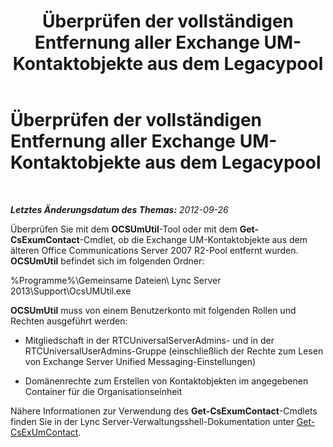 ﻿---
title: Überprüfen der vollständigen Entfernung aller Exchange UM-Kontaktobjekte aus dem Legacypool
TOCTitle: Überprüfen der vollständigen Entfernung aller Exchange UM-Kontaktobjekte aus dem Legacypool
ms:assetid: 5a813169-0ed7-4f84-a242-ed2cd4ea5c43
ms:mtpsurl: https://technet.microsoft.com/de-de/library/JJ688068(v=OCS.15)
ms:contentKeyID: 49890761
ms.date: 05/19/2016
mtps_version: v=OCS.15
ms.translationtype: HT
---

# Überprüfen der vollständigen Entfernung aller Exchange UM-Kontaktobjekte aus dem Legacypool

 

_**Letztes Änderungsdatum des Themas:** 2012-09-26_

Überprüfen Sie mit dem **OCSUmUtil**-Tool oder mit dem **Get-CsExumContact**-Cmdlet, ob die Exchange UM-Kontaktobjekte aus dem älteren Office Communications Server 2007 R2-Pool entfernt wurden. **OCSUmUtil** befindet sich im folgenden Ordner:

%Programme%\\Gemeinsame Dateien\\ Lync Server 2013\\Support\\OcsUMUtil.exe

**OCSUmUtil** muss von einem Benutzerkonto mit folgenden Rollen und Rechten ausgeführt werden:

  - Mitgliedschaft in der RTCUniversalServerAdmins- und in der RTCUniversalUserAdmins-Gruppe (einschließlich der Rechte zum Lesen von Exchange Server Unified Messaging-Einstellungen)

  - Domänenrechte zum Erstellen von Kontaktobjekten im angegebenen Container für die Organisationseinheit

Nähere Informationen zur Verwendung des **Get-CsExumContact**-Cmdlets finden Sie in der Lync Server-Verwaltungsshell-Dokumentation unter [Get-CsExUmContact](get-csexumcontact.md).

